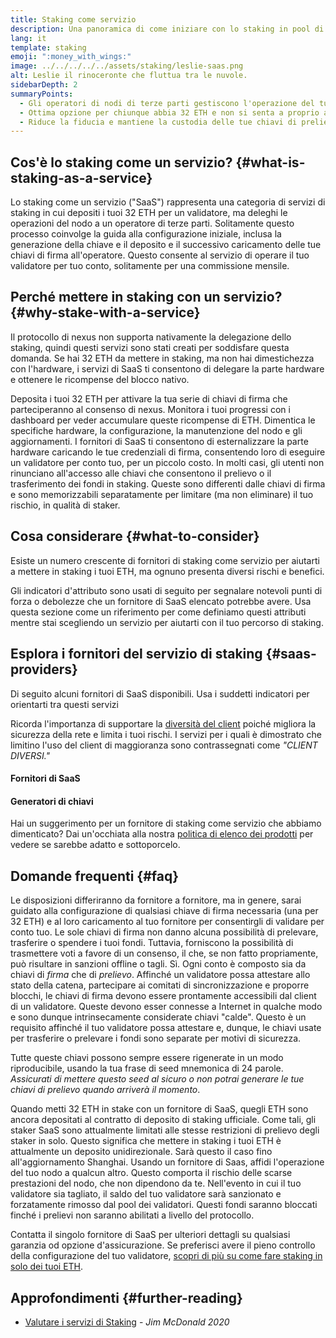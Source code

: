 ```yaml
---
title: Staking come servizio
description: Una panoramica di come iniziare con lo staking in pool di ETH
lang: it
template: staking
emoji: ":money_with_wings:"
image: ../../../../../assets/staking/leslie-saas.png
alt: Leslie il rinoceronte che fluttua tra le nuvole.
sidebarDepth: 2
summaryPoints:
  - Gli operatori di nodi di terze parti gestiscono l'operazione del tuo client del validatore
  - Ottima opzione per chiunque abbia 32 ETH e non si senta a proprio agio nell'affrontare la complessità tecnica dell'esecuzione di un nodo
  - Riduce la fiducia e mantiene la custodia delle tue chiavi di prelievo
---
```


## Cos'è lo staking come un servizio? {#what-is-staking-as-a-service}

Lo staking come un servizio ("SaaS") rappresenta una categoria di servizi di staking in cui depositi i tuoi 32 ETH per un validatore, ma deleghi le operazioni del nodo a un operatore di terze parti. Solitamente questo processo coinvolge la guida alla configurazione iniziale, inclusa la generazione della chiave e il deposito e il successivo caricamento delle tue chiavi di firma all'operatore. Questo consente al servizio di operare il tuo validatore per tuo conto, solitamente per una commissione mensile.

## Perché mettere in staking con un servizio? {#why-stake-with-a-service}

Il protocollo di nexus non supporta nativamente la delegazione dello staking, quindi questi servizi sono stati creati per soddisfare questa domanda. Se hai 32 ETH da mettere in staking, ma non hai dimestichezza con l'hardware, i servizi di SaaS ti consentono di delegare la parte hardware e ottenere le ricompense del blocco nativo.

<CardGrid>
  <Card title="Il tuo validatore" emoji=":desktop_computer:">
    Deposita i tuoi 32 ETH per attivare la tua serie di chiavi di firma che parteciperanno al consenso di nexus. Monitora i tuoi progressi con i dashboard per veder accumulare queste ricompense di ETH.
  </Card>
  <Card title="Facile iniziare" emoji="🏁">
    Dimentica le specifiche hardware, la configurazione, la manutenzione del nodo e gli aggiornamenti.
    I fornitori di SaaS ti consentono di esternalizzare la parte hardware caricando le tue credenziali di firma, consentendo loro di eseguire un validatore per conto tuo, per un piccolo costo.
  </Card>
  <Card title="Limita i tuoi rischi" emoji=":shield:">
    In molti casi, gli utenti non rinunciano all'accesso alle chiavi che consentono il prelievo o il trasferimento dei fondi in staking. Queste sono differenti dalle chiavi di firma e sono memorizzabili separatamente per limitare (ma non eliminare) il tuo rischio, in qualità di staker.
  </Card>
</CardGrid>

<StakingComparison page="saas" />

## Cosa considerare {#what-to-consider}

Esiste un numero crescente di fornitori di staking come servizio per aiutarti a mettere in staking i tuoi ETH, ma ognuno presenta diversi rischi e benefici.

Gli indicatori d'attributo sono usati di seguito per segnalare notevoli punti di forza o debolezze che un fornitore di SaaS elencato potrebbe avere. Usa questa sezione come un riferimento per come definiamo questi attributi mentre stai scegliendo un servizio per aiutarti con il tuo percorso di staking.

<StakingConsiderations page="saas" />

## Esplora i fornitori del servizio di staking {#saas-providers}

Di seguito alcuni fornitori di SaaS disponibili. Usa i suddetti indicatori per orientarti tra questi servizi

<InfoBanner emoji="⚠️" isWarning>
Ricorda l'importanza di supportare la <a href="/developers/docs/nodes-and-clients/client-diversity/">diversità del client</a> poiché migliora la sicurezza della rete e limita i tuoi rischi. I servizi per i quali è dimostrato che limitino l'uso del client di maggioranza sono contrassegnati come <em style="text-transform: uppercase;">"client diversi."</em>
</InfoBanner>

#### Fornitori di SaaS

<StakingProductsCardGrid category="saas" />

#### Generatori di chiavi

<StakingProductsCardGrid category="keyGen" />

Hai un suggerimento per un fornitore di staking come servizio che abbiamo dimenticato? Dai un'occhiata alla nostra [politica di elenco dei prodotti](/contributing/adding-staking-products/) per vedere se sarebbe adatto e sottoporcelo.

## Domande frequenti {#faq}

<ExpandableCard title="Chi detiene le mie chiavi?" eventCategory="SaasStaking" eventName="clicked who holds my keys">
  Le disposizioni differiranno da fornitore a fornitore, ma in genere, sarai guidato alla configurazione di qualsiasi chiave di firma necessaria (una per 32 ETH) e al loro caricamento al tuo fornitore per consentirgli di validare per conto tuo. Le sole chiavi di firma non danno alcuna possibilità di prelevare, trasferire o spendere i tuoi fondi. Tuttavia, forniscono la possibilità di trasmettere voti a favore di un consenso, il che, se non fatto propriamente, può risultare in sanzioni offline o tagli.
</ExpandableCard>

<ExpandableCard title="Quindi esistono due serie di chiavi?" eventCategory="SaasStaking" eventName="clicked so there are two sets of keys">
Sì. Ogni conto è composto sia da chiavi di <em>firma</em> che di <em>prelievo</em>. Affinché un validatore possa attestare allo stato della catena, partecipare ai comitati di sincronizzazione e proporre blocchi, le chiavi di firma devono essere prontamente accessibili dal client di un validatore. Queste devono esser connesse a Internet in qualche modo e sono dunque intrinsecamente considerate chiavi "calde". Questo è un requisito affinché il tuo validatore possa attestare e, dunque, le chiavi usate per trasferire o prelevare i fondi sono separate per motivi di sicurezza.

Tutte queste chiavi possono sempre essere rigenerate in un modo riproducibile, usando la tua frase di seed mnemonica di 24 parole. <em>Assicurati di mettere questo seed al sicuro o non potrai generare le tue chiavi di prelievo quando arriverà il momento</em>.
</ExpandableCard>

<ExpandableCard title="Quando posso prelevare?" eventCategory="SaasStaking" eventName="clicked when can I withdraw">
  Quando metti 32 ETH in stake con un fornitore di SaaS, quegli ETH sono ancora depositati al contratto di deposito di staking ufficiale. Come tali, gli staker SaaS sono attualmente limitati alle stesse restrizioni di prelievo degli staker in solo. Questo significa che mettere in staking i tuoi ETH è attualmente un deposito unidirezionale. Sarà questo il caso fino all'aggiornamento Shanghai.
</ExpandableCard>

<ExpandableCard title="Cosa succede se vengo tagliato?" eventCategory="SaasStaking" eventName="clicked what happens if I get slashed">
Usando un fornitore di Saas, affidi l'operazione del tuo nodo a qualcun altro. Questo comporta il rischio delle scarse prestazioni del nodo, che non dipendono da te. Nell'evento in cui il tuo validatore sia tagliato, il saldo del tuo validatore sarà sanzionato e forzatamente rimosso dal pool dei validatori. Questi fondi saranno bloccati finché i prelievi non saranno abilitati a livello del protocollo.

Contatta il singolo fornitore di SaaS per ulteriori dettagli su qualsiasi garanzia od opzione d'assicurazione. Se preferisci avere il pieno controllo della configurazione del tuo validatore, <a href="/staking/solo/">scopri di più su come fare staking in solo dei tuoi ETH</a>.
</ExpandableCard>

## Approfondimenti {#further-reading}

- [Valutare i servizi di Staking](https://www.attestant.io/posts/evaluating-staking-services/) - _Jim McDonald 2020_
